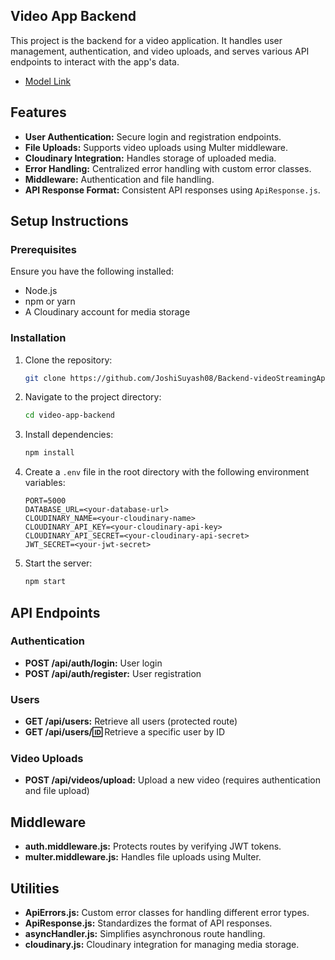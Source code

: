 


## Video App Backend

This project is the backend for a video application. It handles user management, authentication, and video uploads, and serves various API endpoints to interact with the app's data.

- [Model Link](https://app.eraser.io/workspace/0byMpXUhHC0kERWniDcj?origin=share)

## Features

- **User Authentication:** Secure login and registration endpoints.
- **File Uploads:** Supports video uploads using Multer middleware.
- **Cloudinary Integration:** Handles storage of uploaded media.
- **Error Handling:** Centralized error handling with custom error classes.
- **Middleware:** Authentication and file handling.
- **API Response Format:** Consistent API responses using `ApiResponse.js`.


## Setup Instructions

### Prerequisites

Ensure you have the following installed:

- Node.js 
- npm or yarn
- A Cloudinary account for media storage

### Installation

1. Clone the repository:
   ```sh
   git clone https://github.com/JoshiSuyash08/Backend-videoStreamingApp.git
   ```

2. Navigate to the project directory:
   ```sh
   cd video-app-backend
   ```

3. Install dependencies:
   ```sh
   npm install
   ```

4. Create a `.env` file in the root directory with the following environment variables:
   ```env
   PORT=5000
   DATABASE_URL=<your-database-url>
   CLOUDINARY_NAME=<your-cloudinary-name>
   CLOUDINARY_API_KEY=<your-cloudinary-api-key>
   CLOUDINARY_API_SECRET=<your-cloudinary-api-secret>
   JWT_SECRET=<your-jwt-secret>
   ```

5. Start the server:
   ```sh
   npm start
   ```



## API Endpoints

### Authentication
- **POST /api/auth/login:** User login
- **POST /api/auth/register:** User registration

### Users
- **GET /api/users:** Retrieve all users (protected route)
- **GET /api/users/:id:** Retrieve a specific user by ID

### Video Uploads
- **POST /api/videos/upload:** Upload a new video (requires authentication and file upload)

## Middleware

- **auth.middleware.js:** Protects routes by verifying JWT tokens.
- **multer.middleware.js:** Handles file uploads using Multer.


## Utilities

- **ApiErrors.js:** Custom error classes for handling different error types.
- **ApiResponse.js:** Standardizes the format of API responses.
- **asyncHandler.js:** Simplifies asynchronous route handling.
- **cloudinary.js:** Cloudinary integration for managing media storage.




